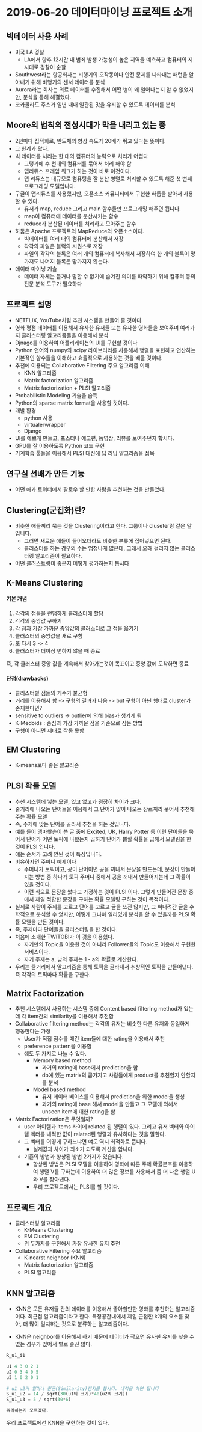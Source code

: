 # 2019-06-20 데이터마이닝 프로젝트 소개

## 빅데이터 사용 사례

- 미국 LA 경찰
  - LA에서 향후 12시간 내 범죄 발생 가능성이 높은 지역을 예측하고 컴퓨터의 지시대로 경찰이 순찰
- Southwest라는 항공회사는 비행기의 오작동이나 안전 문제를 나타내는 패턴을 알아내기 위해 비행기의 센서 데이터를 분석
- Aurora라는 회사는 의료 데이터를 수집해서 어떤 병이 왜 일어나는지 알 수 없었지만, 분석을 통해 해결했다.
- 코카콜라도 주스가 일년 내내 일관된 맛을 유지할 수 있도록 데이터를 분석

## Moore의 법칙의 전성시대가 막을 내리고 있는 중

- 2년마다 집적회로, 반도체의 향상 속도가 20배가 뛰고 있다는 뜻이다.
- 그 한계가 왔다.
- 빅 데이터를 처리는 한 대의 컴퓨터의 능력으로 처리가 어렵다
  - 그렇기에 수 천대의 컴퓨터를 묶어서 처리 해야 함
  - 맵리듀스 프레임 워크가 하는 것이 바로 이것이다.
  - 맵 리듀스는 대규모로 컴퓨팅을 잘 분산 병렬로 처리할 수 있도록 해준 첫 번째 프로그래밍 모델입니다.
- 구글이 맵리듀스를 사용했지만, 오픈소스 커뮤니티에서 구현한 하둡을 받아서 사용할 수 있다.
  - 유저가 map, reduce 그리고 main 함수들만 프로그래밍 해주면 됩니다.
  - map이 컴퓨터에 데이터를 분산시키는 함수
  - reduce가 분산된 데이터를 처리하고 모아주는 함수
- 하둡은 Apache 프로젝트의 MapReduce의 오픈소스이다.
  - 빅데이터를 여러 대의 컴퓨터에 분산해서 저장
  - 각각의 파일은 블럭의 시퀀스로 저장
  - 파일의 각각의 블록은 여러 개의 컴퓨터에 복사해서 저장하여 한 개의 블록이 망가져도 나머지 블록은 망가지지 않는다.
- 데이터 마이닝 기술
  - 데이터 자체는 듣거나 말할 수 없기에 숨겨진 의미를  파악하기 위해 컴퓨터 등의 전문 분석 도구가 필요하다

## 프로젝트 설명

- NETFLIX, YouTube처럼 추천 시스템을 만들어 줄 것이다.
- 영화 평점 데이터를 이용해서 유사한 유저들 또는 유사한 영화들을 보여주며 여러가지 클러스터링 알고리즘들을 이용해서 분석
- Djnago를 이용하여 어플리케이션의 UI를 구현할 것이다
- Python 언어의 numpy와 scipy 라이브러리를 사용해서 행렬을 표현하고 연산하는 기본적인 함수들을 이해하고 효율적으로 사용하는 것을 배울 것이다.
- 추천에 이용되는 Collaborative Filtering 주요 알고리즘 이해
  - KNN 알고리즘
  - Matrix factorization 알고리즘
  - Matrix factorization + PLSI 알고리즘
- Probabilistic Modeling 기술을 습득
- Python의 sparse matrix format을 사용할 것이다.
- 개발 환경
  - python 사용
  - virtualerwrapper
  - Django
- UI를 예쁘게 만들고, 포스터나 예고편, 동영상, 리뷰를 보여주던지 합시다.
- GPU를 잘 이용하도록 Python 코드 구현
- 기계학습 툴들을 이용해서 PLSI 대신에 딥 러닝 알고리즘을 접목

## 연구실 선배가 만든 기능

- 어떤 애가 트위터에서 팔로우 할 만한 사람을 추천하는 것을 만들었다.

## Clustering(군집화)란?

- 비슷한 애들끼리 묶는 것을 Clustering이라고 한다. 그룹이나 cluseter랑 같은 말입니다.
  - 그러면 새로운 애들이 들어오더라도 비슷한 부류에 집어넣으면 된다.
  - 클러스터를 하는 경우의 수는 엄청나게 많은데, 그래서 오래 걸리지 않는 클러스터링 알고리즘이 필요하다.
- 어떤 클러스트링이 좋은지 어떻게 평가하는지 봅시다

## K-Means Clustering

#### 기본 개념

1. 각각의 점들을 랜덤하게 클러스터에 할당
2. 각각의 중앙값 구하기
3. 각 점과 가장 가까운 중앙값의 클러스터로 그 점을 옮기기
4. 클러스터의 중앙값을 새로 구함
5. 또 다시 3 -> 4
6. 클러스터가 더이상 변하지 않을 때 종료

즉, 각 클러스터 중앙 값을 계속해서 찾아가는것이 목표이고 중앙 값에 도착하면 종료



#### 단점(drawbacks)

- 클러스터별 점들의 개수가 불균형
- 거리를 이용해서 함 -> 구형의 결과가 나옴 -> but 구형이 아닌 형태로 cluster가 존재한다면?
- sensitive to outliers -> outlier에 의해 bias가 생기게 됨
- K-Medoids : 중심과 가장 가까운 점을 기준으로 삼는 방법
- 구형이 아니면 제대로 작동 못함

## EM Clustering

- K-means보다 좋은 알고리즘

## PLSI 확률 모델

- 추천 시스템에 넣는 모델, 있고 없고가 굉장히 차이가 크다.
- 줄거리에 나오는 단어들을 이용해서 그 단어가 많이 나오는 장르끼리 묶어서 추천해주는 확률 모델
- 즉, 주제에 맞는 단어를 골라서 추천을 하는 것입니다.
- 예를 들어 엠마왓슨이 쓴 글 중에 Excited, UK, Harry Potter 등 이런 단어들을 묶어서 단어가 어떤 토픽에 나왔는지 곱하기 단어가 뽑힐 확률을 곱해서 모델링을 한 것이 PLSI 입니다.
- 얘는 순서가 고려 안된 것이 특징입니다.
- 비유하자면 주머니 예제이다
  - 주머니가 토픽이고, 공이 단어이면 공을 꺼내서 문장을 만드는데, 문장이 만들어지는 방법 중 하나가 토픽 주머니 중에서 공을 꺼내서 만들어지는데 그 확률이 있을 것이다.
  - 이런 식으로 문장을 썼다고 가정하는 것이 PLSI 이다. 그렇게 만들어진 문장 중에서 제일 적합한 문장을 구하는 확률 모델링 구하는 것이 목적이다.
- 실제로 사람이 주제를 고르고 단어를 고르고 글을 쓰진 않지만, 그 써내려간 글을 수학적으로 분석할 수 었지만, 어떻게 그나마 일리있게 분석을 할 수 있을까를 PLSI 확률 모델을 만든 것이다.
- 즉, 주제마다 단어들을 클러스터링을 한 것이다.
- 처음에 소개한 TWITOBI가 이 것을 이용했다.
  - 자기만의 Topic을 이용한 것이 아니라 Follower들의 Topic도 이용해서 구현한 서비스이다.
  - 자기 주제는 a, 남의 주제는 1 - a의 확률로 계산한다.
- 우리는 줄거리에서 알고리즘을 통해 토픽을 골라내서 추상적인 토픽을 만들어낸다. 즉 각각의 토픽마다 확률을 구한다.

## Matrix Factorization

- 추천 시스템에서 사용하는 시스템 중에 Content based filtering method가 있는데 각 item간의 similarity를 이용해서 추천함
- Collaborative filtering method는 각각의 유저는 비슷한 다른 유저와 동일하게 행동한다는 가정
  - User가 직접 점수를 매긴 item들에 대한 rating을 이용해서 추천
  - preference pattern을 이용함
  - 얘도 두 가지로 나눌 수 있다.
    - Memory based method
      - 과거의 rating에 base에서 prediction을 함
      - db에 있는 matrix의 곱가지고 사람들에게 product를 추천할지 안할지를 분석
    - Model based method
      - 유저 데이터 베이스를 이용해서 prediction을 위한 model을 생성
      - 과거의 rating에 base 해서 model을 만들고 그 모델에 의해서 unseen item에 대한 rating을 함
- Matrix Factorization은 무엇일까?
  - user 아이템과 items 사이에 related 된 행렬이 있다. 그리고 유저 벡터와 아이템 벡터를 내적한 값이 related된 행렬과 유사하다는 것을 말한다.
  - 그 벡터를 어떻게 구하느냐면 얘도 역시 최적화로 풉니다.
    - 실제값과 차이가 최소가 되도록 계산을 합니다.
  - 기존의 방법과 향상된 방법 2가지가 있습니다.
    - 향상된 방법은 PLSI 모델을 이용하여 영화에 따른 주제 확률분포를 이용하여 행렬 V를 구하는데 이용하여 더 많은 정보를 사용해서 좀 더 나은 행렬 U와 V를 찾아낸다.
    - 우리 프로젝트에서는 PLSI를 할 것이다.

## 프로젝트 개요

- 클러스터링 알고리즘
  - K-Means Clustering
  - EM Clustering
  - 위 두가지를 구현해서 가장 유사한 유저 추천
- Collaborative Filtering 주요 알고리즘
  - K-nearst neighbor (KNN)
  - Matrix factorization 알고리즘
  - PLSI 알고리즘

## KNN 알고리즘

- KNN은 모든 유저들 간의 데이터를 이용해서 좋아할만한 영화를 추천하는 알고리즘이다. 최근접 알고리즘이라고 한다. 특정공간내에서 제일 근접한 k개의 요소를 찾아, 더 많이 일치하는 것으로 분류하는 알고리즘이다.

- KNN은 neighbor를 이용해서 하기 때문에 데이터가 작으면 유사한 유저를 찾을 수 없는 경우가 있어서 별로 좋진 않다. 

```python
R_u1_i1

u1 4 3 0 2 1
u2 0 3 4 0 5
u3 1 0 2 0 1

# u1 u2가 얼마나 친근(Similarity)한지를 봅시다. 내적을 하면 됩니다
S_u1_u2 = 14 / sqrt(30(u1의 크기)*40(u2의 크기))
S_u1_u3 = 5 / sqrt(30*6)

뭐라하는지 모르겠다.
```

우리 프로젝트에선 KNN을 구현하는 것이 있다.